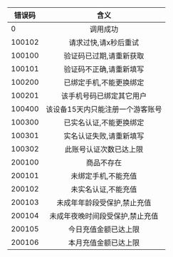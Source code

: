 
错误码|含义|
---|:--:|
0| 调用成功|
100102| 请求过快,请x秒后重试|
100100| 验证码已过期,请重新获取|
100101| 验证码不正确,请重新填写|
100200| 已绑定手机,不能更换绑定|
100201| 该手机号码已绑定其它用户|
100400| 该设备15天内只能注册一个游客账号|
100300| 已实名认证,不能更换绑定|
100301| 实名认证失败,请重新填写|
100302| 此账号认证次数已达上限|
200100| 商品不存在|
200101| 未绑定手机,不能充值|
200102| 未实名认证,不能充值|
200103| 未成年年龄段受保护,禁止充值|
200104| 未成年夜晚时间段受保护,禁止充值|
200105| 今日充值金额已达上限|
200106| 本月充值金额已达上限|
